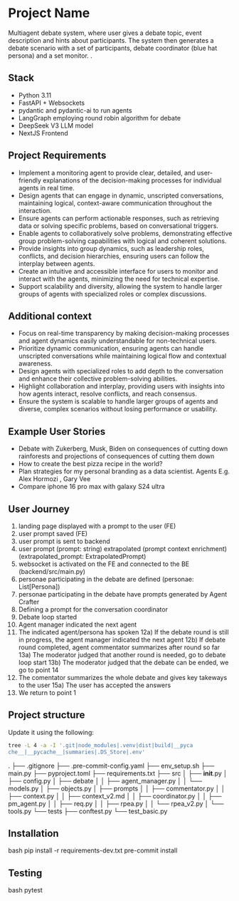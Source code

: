 # Project Name

Multiagent debate system, where user gives a debate topic, event description and hints about participants. The system then generates a debate scenario with a set of participants, debate coordinator (blue hat persona) and a set monitor. .

## Stack

- Python 3.11
- FastAPI + Websockets
- pydantic and pydantic-ai to run agents
- LangGraph employing round robin algorithm for debate
- DeepSeek V3 LLM model
- NextJS Frontend


## Project Requirements

- Implement a monitoring agent to provide clear, detailed, and user-friendly explanations of the decision-making processes for individual agents in real time.
- Design agents that can engage in dynamic, unscripted conversations, maintaining logical, context-aware communication throughout the interaction.
- Ensure agents can perform actionable responses, such as retrieving data or solving specific problems, based on conversational triggers.
- Enable agents to collaboratively solve problems, demonstrating effective group problem-solving capabilities with logical and coherent solutions.
- Provide insights into group dynamics, such as leadership roles, conflicts, and decision hierarchies, ensuring users can follow the interplay between agents.
- Create an intuitive and accessible interface for users to monitor and interact with the agents, minimizing the need for technical expertise.
- Support scalability and diversity, allowing the system to handle larger groups of agents with specialized roles or complex discussions.

## Additional context

- Focus on real-time transparency by making decision-making processes and agent dynamics easily understandable for non-technical users.
- Prioritize dynamic communication, ensuring agents can handle unscripted conversations while maintaining logical flow and contextual awareness.
- Design agents with specialized roles to add depth to the conversation and enhance their collective problem-solving abilities.
- Highlight collaboration and interplay, providing users with insights into how agents interact, resolve conflicts, and reach consensus.
- Ensure the system is scalable to handle larger groups of agents and diverse, complex scenarios without losing performance or usability.

## Example User Stories

- Debate with Zukerberg, Musk, Biden on consequences of cutting down rainforests and projections of consequences of cutting them down
- How to create the best pizza recipe in the world?
- Plan strategies for my personal branding as a data scientist. Agents E.g. Alex Hormozi , Gary Vee
- Compare iphone 16 pro max with galaxy S24 ultra

## User Journey

1) landing page displayed with a prompt to the user (FE)
2) user prompt saved  (FE)
3) user prompt is sent to backend
4) user prompt (prompt: string) extrapolated (prompt context enrichment)  (extrapolated_prompt: ExtrapolatedPrompt)
5) websocket is activated on the FE and connected to the BE (backend/src/main.py)
6) personae participating in the debate are defined  (personae: List[Persona])
7) personae participating in the debate have prompts generated by Agent Crafter
8) Defining a prompt for the conversation coordinator  
9) Debate loop started
10) Agent manager indicated the next agent  
11) The indicated agent/persona has spoken
12a) If the debate round is still in progress, the agent manager indicated the next agent
12b) If debate round completed, agent commentator summarizes after round so far
13a) The moderator judged that another round is needed, go to debate loop start
13b) The moderator judged that the debate can be ended, we go to point 14
14) The comentator summarizes the whole debate and gives key takeways to the user
15a) The user has accepted the answers
16) We return to point 1

## Project structure

Update it using the following:

```bash 
tree -L 4 -a -I '.git|node_modules|.venv|dist|build|__pyca
che__|__pycache__|summaries|.DS_Store|.env'
```

.
├── .gitignore
├── .pre-commit-config.yaml
├── env_setup.sh
├── main.py
├── pyproject.toml
├── requirements.txt
├── src
│   ├── __init__.py
│   ├── config.py
│   ├── debate
│   │   ├── agent_manager.py
│   │   └── models.py
│   ├── objects.py
│   ├── prompts
│   │   ├── commentator.py
│   │   ├── context.py
│   │   ├── context_v2.md
│   │   ├── coordinator.py
│   │   ├── pm_agent.py
│   │   ├── req.py
│   │   ├── rpea.py
│   │   └── rpea_v2.py
│   └── tools.py
└── tests
    ├── conftest.py
    └── test_basic.py

## Installation

bash
pip install -r requirements-dev.txt
pre-commit install

## Testing

bash
pytest
